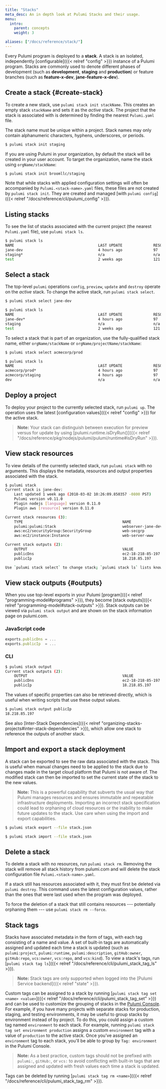 ```yaml
---
title: "Stacks"
meta_desc: An in depth look at Pulumi Stacks and their usage.
menu:
  intro:
    parent: concepts
    weight: 3

aliases: ["/docs/reference/stack/"]
---
```


Every Pulumi program is deployed to a **stack**.  A stack is an isolated, independently [configurable]({{< relref "config" >}})
instance of a Pulumi program. Stacks are commonly used to denote different phases of development (such as **development**, **staging** and **production**) or feature branches (such as **feature-x-dev**, **jane-feature-x-dev**).

## Create a stack {#create-stack}

To create a new stack, use `pulumi stack init stackName`. This creates an empty stack `stackName` and sets it as the *active* stack. The project that the stack is associated with is determined by finding the nearest `Pulumi.yaml` file.

The stack name must be unique within a project. Stack names may only contain alphanumeric characters, hyphens, underscores, or periods.

```bash
$ pulumi stack init staging
```

If you are using Pulumi in your organization, by default the stack will be created in your user account. To target the organization, name the stack using `orgName/stackName`:

```bash
$ pulumi stack init broomllc/staging
```

Note that while stacks with applied configuration settings will often be accompanied by `Pulumi.<stack-name>.yaml` files, these files are not created by `pulumi stack init`. They are created and managed [with `pulumi config`]({{< relref "/docs/reference/cli/pulumi_config" >}}).

## Listing stacks

To see the list of stacks associated with the current project (the nearest `Pulumi.yaml` file), use `pulumi stack ls`.

```bash
$ pulumi stack ls
NAME                                      LAST UPDATE              RESOURCE COUNT
jane-dev                                  4 hours ago              97
staging*                                  n/a                      n/a
test                                      2 weeks ago              121
```

## Select a stack

The top-level `pulumi` operations `config`, `preview`, `update` and `destroy` operate on the *active* stack. To change the active stack, run `pulumi stack select`.

```bash
$ pulumi stack select jane-dev

$ pulumi stack ls
NAME                                      LAST UPDATE              RESOURCE COUNT
jane-dev*                                 4 hours ago              97
staging                                   n/a                      n/a
test                                      2 weeks ago              121
```

To select a stack that is part of an organization, use the fully-qualified stack name, either `orgName/stackName` or `orgName/projectName/stackName`:

```bash
$ pulumi stack select acmecorp/prod

$ pulumi stack ls
NAME                                      LAST UPDATE              RESOURCE COUNT
acmecorp/prod*                            4 hours ago              97
acmecorp/staging                          4 hours ago              97
dev                                       n/a                      n/a
```

## Deploy a project

To deploy your project to the currently selected stack, run `pulumi up`. The operation uses the latest [configuration values]({{< relref "config" >}}) for the active stack.

> **Note:** Your stack can distinguish between execution for preview versus for update by using [pulumi.runtime.isDryRun()]({{< relref "/docs/reference/pkg/nodejs/pulumi/pulumi/runtime#isDryRun" >}}).

## View stack resources

To view details of the currently selected stack, run `pulumi stack` with no arguments.  This displays the metadata, resources and output properties associated with the stack.

```bash
$ pulumi stack
Current stack is jane-dev:
    Last updated 1 week ago (2018-03-02 10:26:09.850357 -0800 PST)
    Pulumi version v0.11.0
    Plugin nodejs [language] version 0.11.0
    Plugin aws [resource] version 0.11.0

Current stack resources (3):
    TYPE                                             NAME
    pulumi:pulumi:Stack                              webserver-jane-dev
    aws:ec2/securityGroup:SecurityGroup              web-secgrp
    aws:ec2/instance:Instance                        web-server-www

Current stack outputs (2):
    OUTPUT                                           VALUE
    publicDns                                        ec2-18-218-85-197.us-east-2.compute.amazonaws.com
    publicIp                                         18.218.85.197

Use `pulumi stack select` to change stack; `pulumi stack ls` lists known ones
```

## View stack outputs {#outputs}

When you use top-level exports in your Pulumi [program]({{< relref "programming-model#programs" >}}), they become [stack outputs]({{< relref "programming-model#stack-outputs" >}}). Stack outputs can be viewed via `pulumi stack output` and are shown on the stack information page on pulumi.com.

### **JavaScript code**

```javascript
exports.publicDns = ...
exports.publicIp  = ...
```

### **CLI**

```bash
$ pulumi stack output
Current stack outputs (2):
    OUTPUT                                           VALUE
    publicDns                                        ec2-18-218-85-197.us-east-2.compute.amazonaws.com
    publicIp                                         18.218.85.197
```

The values of specific properties can also be retrieved directly, which is useful when writing scripts that use these output values.

```bash
$ pulumi stack output publicIp
18.218.85.197
```

See also [Inter-Stack Dependencies]({{< relref "organizing-stacks-projects#inter-stack-dependencies" >}}), which allow one stack to reference the outputs of another stack.

## Import and export a stack deployment

A stack can be exported to see the raw data associated with the stack.  This is useful when manual changes need to be applied to the stack due to changes made in the target cloud platform that Pulumi is not aware of.  The modified stack can then be imported to set the current state of the stack to the new values.

> **Note:** This is a powerful capability that subverts the usual way that Pulumi manages resources and ensures immutable and repeatable infrastructure deployments.  Importing an incorrect stack specification could lead to orphaning of cloud resources or the inability to make future updates to the stack.  Use care when using the import and export capabilities.

```bash
$ pulumi stack export --file stack.json

$ pulumi stack import --file stack.json
```

## Delete a stack

To delete a stack with no resources, run `pulumi stack rm`. Removing the stack will remove all stack history from pulumi.com and will delete the stack configuration file `Pulumi.<stack-name>.yaml`.

If a stack still has resources associated with it, they must first be deleted via `pulumi destroy`. This command uses the latest configuration values, rather than the ones that were last used when the program was deployed.

To force the deletion of a stack that still contains resources --- potentially orphaning them --- use `pulumi stack rm --force`.

## Stack tags

Stacks have associated metadata in the form of tags, with each tag consisting of a name and value. A set of built-in tags are automatically assigned and updated each time a stack is updated (such as `pulumi:project`, `pulumi:runtime`, `pulumi:description`, `gitHub:owner`, `gitHub:repo`, `vcs:owner`, `vcs:repo`, and `vcs:kind`). To view a stack's tags, run [`pulumi stack tag ls`]({{< relref "/docs/reference/cli/pulumi_stack_tag_ls" >}}).

> **Note:** Stack tags are only supported when logged into the [Pulumi Service backend]({{< relref "state" >}}).

Custom tags can be assigned to a stack by running [`pulumi stack tag set <name> <value>`]({{< relref "/docs/reference/cli/pulumi_stack_tag_set" >}}) and can be used to customize the grouping of stacks in the [Pulumi Console](https://app.pulumi.com). For example, if you have many projects with separate stacks for production, staging, and testing environments, it may be useful to group stacks by environment instead of by project. To do this, you could assign a custom tag named `environment` to each stack. For example, running `pulumi stack tag set environment production` assigns a custom `environment` tag with a value of `production` to the active stack. Once you've assigned an `environment` tag to each stack, you'll be able to group by `Tag: environment` in the Pulumi Console.

> **Note:** As a best practice, custom tags should not be prefixed with `pulumi:`, `gitHub:`, or `vcs:` to avoid conflicting with built-in tags that are assigned and updated with fresh values each time a stack is updated.

Tags can be deleted by running [`pulumi stack tag rm <name>`]({{< relref "/docs/reference/cli/pulumi_stack_tag_rm" >}}).
